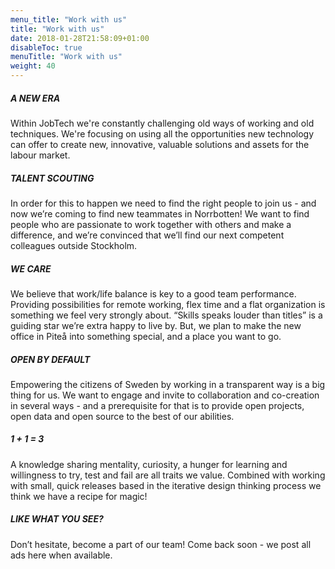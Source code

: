 ```yaml
---
menu_title: "Work with us"
title: "Work with us"
date: 2018-01-28T21:58:09+01:00
disableToc: true
menuTitle: "Work with us"
weight: 40
---
```

##### A NEW ERA  
Within JobTech we're constantly challenging old ways of working and old techniques. We're focusing on using all the opportunities new technology can offer to create new, innovative, valuable solutions and assets for the labour market.

##### TALENT SCOUTING  
In order for this to happen we need to find the right people to join us - and now we’re coming to find new teammates in Norrbotten! We want to find people who are passionate to work together with others and make a difference, and we’re convinced that we’ll find our next competent colleagues outside Stockholm.

##### WE CARE  
We believe that work/life balance is key to a good team performance. Providing possibilities for remote working, flex time and a flat organization is something we feel very strongly about. “Skills speaks louder than titles” is a guiding star we’re extra happy to live by. But, we plan to make the new office in Piteå into something special, and a place you want to go.

##### OPEN BY DEFAULT  
Empowering the citizens of Sweden by working in a transparent way is a big thing for us. We want to engage and invite to collaboration and co-creation in several ways - and a prerequisite for that is to provide open projects, open data and open source to the best of our abilities.

##### 1 + 1 = 3  
A knowledge sharing mentality, curiosity, a hunger for learning and willingness to try, test and fail are all traits we value. Combined with working with small, quick releases based in the iterative design thinking process we think we have a recipe for magic!

##### LIKE WHAT YOU SEE?  
Don’t hesitate, become a part of our team! 
Come back soon - we post all ads here when available.

